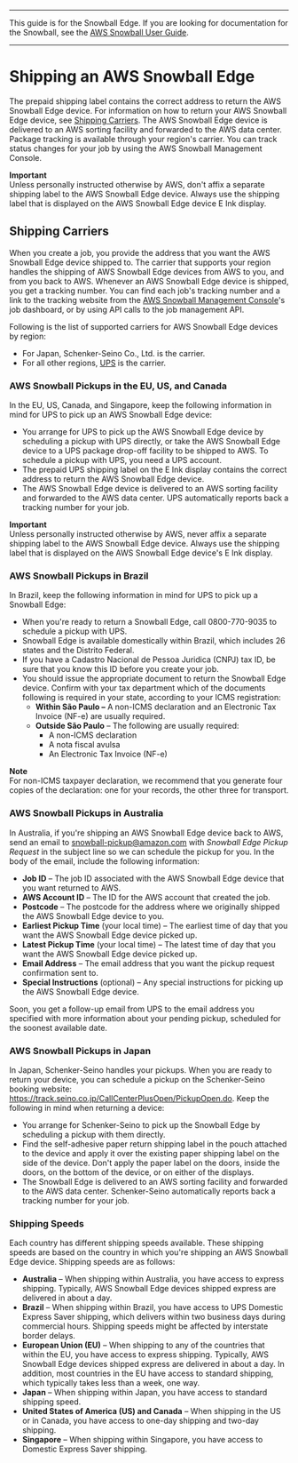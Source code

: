 --------

This guide is for the Snowball Edge\. If you are looking for documentation for the Snowball, see the [AWS Snowball User Guide](https://docs.aws.amazon.com/snowball/latest/ug/whatissnowball.html)\.

--------

# Shipping an AWS Snowball Edge<a name="mailing-storage"></a>

The prepaid shipping label contains the correct address to return the AWS Snowball Edge device\. For information on how to return your AWS Snowball Edge device, see [Shipping Carriers](#carriers)\. The AWS Snowball Edge device is delivered to an AWS sorting facility and forwarded to the AWS data center\. Package tracking is available through your region's carrier\. You can track status changes for your job by using the AWS Snowball Management Console\.

**Important**  
Unless personally instructed otherwise by AWS, don't affix a separate shipping label to the AWS Snowball Edge device\. Always use the shipping label that is displayed on the AWS Snowball Edge device E Ink display\.

## Shipping Carriers<a name="carriers"></a>

When you create a job, you provide the address that you want the AWS Snowball Edge device shipped to\. The carrier that supports your region handles the shipping of AWS Snowball Edge devices from AWS to you, and from you back to AWS\. Whenever an AWS Snowball Edge device is shipped, you get a tracking number\. You can find each job's tracking number and a link to the tracking website from the [AWS Snowball Management Console](https://console.aws.amazon.com/importexport/home?region=us-west-2)'s job dashboard, or by using API calls to the job management API\.

Following is the list of supported carriers for AWS Snowball Edge devices by region:
+ For Japan, Schenker\-Seino Co\., Ltd\. is the carrier\.
+ For all other regions, [UPS](https://www.ups.com/) is the carrier\.

### AWS Snowball Pickups in the EU, US, and Canada<a name="standard-pickup"></a>

In the EU, US, Canada, and Singapore, keep the following information in mind for UPS to pick up an AWS Snowball Edge device:
+ You arrange for UPS to pick up the AWS Snowball Edge device by scheduling a pickup with UPS directly, or take the AWS Snowball Edge device to a UPS package drop\-off facility to be shipped to AWS\. To schedule a pickup with UPS, you need a UPS account\.
+ The prepaid UPS shipping label on the E Ink display contains the correct address to return the AWS Snowball Edge device\.
+ The AWS Snowball Edge device is delivered to an AWS sorting facility and forwarded to the AWS data center\. UPS automatically reports back a tracking number for your job\.

**Important**  
Unless personally instructed otherwise by AWS, never affix a separate shipping label to the AWS Snowball Edge device\. Always use the shipping label that is displayed on the AWS Snowball Edge device's E Ink display\.

### AWS Snowball Pickups in Brazil<a name="Brazil-pickup"></a>

In Brazil, keep the following information in mind for UPS to pick up a Snowball Edge:
+ When you're ready to return a Snowball Edge, call 0800\-770\-9035 to schedule a pickup with UPS\.
+ Snowball Edge is available domestically within Brazil, which includes 26 states and the Distrito Federal\.
+ If you have a Cadastro Nacional de Pessoa Juridica \(CNPJ\) tax ID, be sure that you know this ID before you create your job\.
+ You should issue the appropriate document to return the Snowball Edge device\. Confirm with your tax department which of the documents following is required in your state, according to your ICMS registration:
  + **Within São Paulo –** A non\-ICMS declaration and an Electronic Tax Invoice \(NF\-e\) are usually required\.
  + **Outside São Paulo** – The following are usually required:
    + A non\-ICMS declaration
    + A nota fiscal avulsa
    + An Electronic Tax Invoice \(NF\-e\)

**Note**  
For non\-ICMS taxpayer declaration, we recommend that you generate four copies of the declaration: one for your records, the other three for transport\.

### AWS Snowball Pickups in Australia<a name="Australia-pickup"></a>

In Australia, if you're shipping an AWS Snowball Edge device back to AWS, send an email to [snowball\-pickup@amazon\.com](mailto:snowball-pickup@amazon.com) with *Snowball Edge Pickup Request* in the subject line so we can schedule the pickup for you\. In the body of the email, include the following information:
+ **Job ID** – The job ID associated with the AWS Snowball Edge device that you want returned to AWS\.
+ **AWS Account ID** – The ID for the AWS account that created the job\.
+ **Postcode** – The postcode for the address where we originally shipped the AWS Snowball Edge device to you\.
+ **Earliest Pickup Time** \(your local time\) – The earliest time of day that you want the AWS Snowball Edge device picked up\.
+ **Latest Pickup Time** \(your local time\) – The latest time of day that you want the AWS Snowball Edge device picked up\.
+ **Email Address** – The email address that you want the pickup request confirmation sent to\.
+ **Special Instructions** \(optional\) – Any special instructions for picking up the AWS Snowball Edge device\.

Soon, you get a follow\-up email from UPS to the email address you specified with more information about your pending pickup, scheduled for the soonest available date\.

### AWS Snowball Pickups in Japan<a name="Japan-pickup"></a>

In Japan, Schenker\-Seino handles your pickups\. When you are ready to return your device, you can schedule a pickup on the Schenker\-Seino booking website: [https://track\.seino\.co\.jp/CallCenterPlusOpen/PickupOpen\.do](https://track.seino.co.jp/CallCenterPlusOpen/PickupOpen.do)\. Keep the following in mind when returning a device:
+ You arrange for Schenker\-Seino to pick up the Snowball Edge by scheduling a pickup with them directly\.
+ Find the self\-adhesive paper return shipping label in the pouch attached to the device and apply it over the existing paper shipping label on the side of the device\. Don't apply the paper label on the doors, inside the doors, on the bottom of the device, or on either of the displays\.
+ The Snowball Edge is delivered to an AWS sorting facility and forwarded to the AWS data center\. Schenker\-Seino automatically reports back a tracking number for your job\.

### Shipping Speeds<a name="shippingspeeds"></a>

Each country has different shipping speeds available\. These shipping speeds are based on the country in which you're shipping an AWS Snowball Edge device\. Shipping speeds are as follows:
+ **Australia** – When shipping within Australia, you have access to express shipping\. Typically, AWS Snowball Edge devices shipped express are delivered in about a day\.
+ **Brazil** – When shipping within Brazil, you have access to UPS Domestic Express Saver shipping, which delivers within two business days during commercial hours\. Shipping speeds might be affected by interstate border delays\.
+ **European Union \(EU\)** – When shipping to any of the countries that within the EU, you have access to express shipping\. Typically, AWS Snowball Edge devices shipped express are delivered in about a day\. In addition, most countries in the EU have access to standard shipping, which typically takes less than a week, one way\.
+ **Japan** – When shipping within Japan, you have access to standard shipping speed\.
+ **United States of America \(US\) and Canada** – When shipping in the US or in Canada, you have access to one\-day shipping and two\-day shipping\.
+ **Singapore** – When shipping within Singapore, you have access to Domestic Express Saver shipping\.